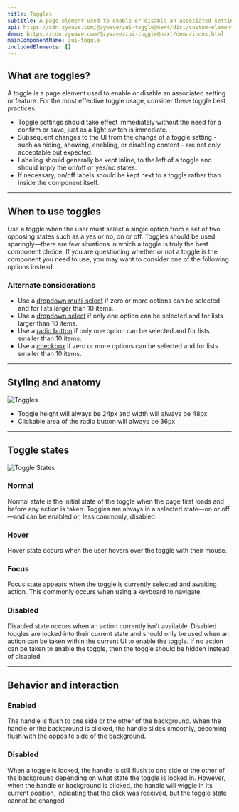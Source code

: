 ```yaml
---
title: Toggles
subtitle: A page element used to enable or disable an associated setting or feature.
api: https://cdn.zywave.com/@zywave/zui-toggle@next/dist/custom-elements.json
demo: https://cdn.zywave.com/@zywave/zui-toggle@next/demo/index.html
mainComponentName: zui-toggle
includedElements: []
---
```

## What are toggles?

A toggle is a page element used to enable or disable an associated setting or feature. For the most effective toggle usage, consider these toggle best practices:

* Toggle settings should take effect immediately without the need for a confirm or save, just as a light switch is immediate.
* Subsequent changes to the UI from the change of a toggle setting - such as hiding, showing, enabling, or disabling content - are not only acceptable but expected.
* Labeling should generally be kept inline, to the left of a toggle and should imply the on/off or yes/no states.
* If necessary, on/off labels should be kept next to a toggle rather than inside the component itself.

- - -

## When to use toggles

Use a toggle when the user must select a single option from a set of two opposing states such as a yes or no, on or off. Toggles should be used sparingly&mdash;there are few situations in which a toggle is truly the best component choice. If you are questioning whether or not a toggle is the component you need to use, you may want to consider one of the following options instead.

### Alternate considerations

* Use a [dropdown multi-select](components/dropdown-multi-select/) if zero or more options can be selected and for lists larger than 10 items.
* Use a [dropdown select](components/dropdown-select/) if only one option can be selected and for lists larger than 10 items.
* Use a [radio button](components/radio-buttons/) if only one option can be selected and for lists smaller than 10 items.
* Use a [checkbox](components/checkboxes/) if zero or more options can be selected and for lists smaller than 10 items.

- - -

## Styling and anatomy

![Toggles](images/components/toggles/toggles.svg)

* Toggle height will always be 24px and width will always be 48px
* Clickable area of the radio button will always be 36px

- - -

## Toggle states

![Toggle States](images/components/toggles/toggles_states.svg)

### Normal

Normal state is the initial state of the toggle when the page first loads and before any action is taken. Toggles are always in a selected state&mdash;on or off&mdash;and can be enabled or, less commonly, disabled.

### Hover

Hover state occurs when the user hovers over the toggle with their mouse.

### Focus

Focus state appears when the toggle is currently selected and awaiting action. This commonly occurs when using a keyboard to navigate.

### Disabled

Disabled state occurs when an action currently isn't available. Disabled toggles are locked into their current state and should only be used when an action can be taken within the current UI to enable the toggle. If no action can be taken to enable the toggle, then the toggle should be hidden instead of disabled.

- - -

## Behavior and interaction

### Enabled

The handle is flush to one side or the other of the background. When the handle or the background is clicked, the handle slides smoothly, becoming flush with the opposite side of the background.

### Disabled

When a toggle is locked, the handle is still flush to one side or the other of the background depending on what state the toggle is locked in. However, when the handle or background is clicked, the handle will wiggle in its current position, indicating that the click was received, but the toggle state cannot be changed.